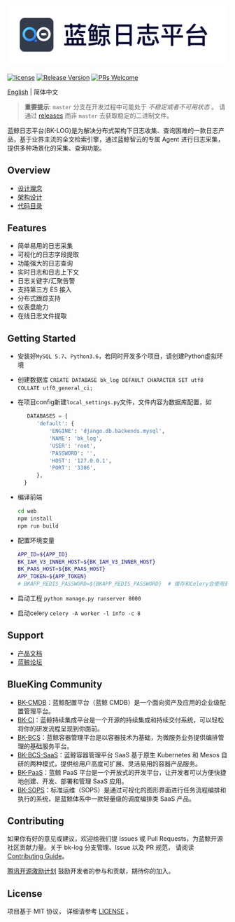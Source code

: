 ![](docs/resource/img/logo.png)
---
[![license](https://img.shields.io/badge/license-mit-brightgreen.svg?style=flat)](https://github.com/TencentBlueKing/bk-log/blob/master/LICENSE.txt)
[![Release Version](https://img.shields.io/badge/release-V4.3.0-brightgreen.svg)](https://github.com/TencentBlueKing/bk-log/releases)
[![PRs Welcome](https://img.shields.io/badge/PRs-welcome-brightgreen.svg)](https://github.com/TencentBlueKing/bk-log/pulls)



[English](README_EN.md) | 简体中文

> **重要提示**: `master` 分支在开发过程中可能处于 *不稳定或者不可用状态* 。
请通过 [releases](https://github.com/TencentBlueKing/bk-log/releases) 而非 `master` 去获取稳定的二进制文件。

蓝鲸日志平台(BK-LOG)是为解决分布式架构下日志收集、查询困难的一款日志产品，基于业界主流的全文检索引擎，通过蓝鲸智云的专属 Agent 进行日志采集，提供多种场景化的采集、查询功能。

## Overview

* [设计理念](docs/overview/design.md)
* [架构设计](docs/overview/architecture.md)
* [代码目录](docs/overview/code_framework.md)

## Features

- 简单易用的日志采集
- 可视化的日志字段提取
- 功能强大的日志查询
- 实时日志和日志上下文
- 日志关键字/汇聚告警
- 支持第三方 ES 接入
- 分布式跟踪支持
- 仪表盘能力
- 在线日志文件提取


## Getting Started
- 安装好`MySQL 5.7`、`Python3.6`，若同时开发多个项目，请创建Python虚拟环境
- 创建数据库 `CREATE DATABASE bk_log DEFAULT CHARACTER SET utf8 COLLATE utf8_general_ci;`
- 在项目config新建`local_settings.py`文件，文件内容为数据库配置，如
  
  ```python
     DATABASES = {
        'default': {
            'ENGINE': 'django.db.backends.mysql',
            'NAME': 'bk_log',
            'USER': 'root',
            'PASSWORD': '',
            'HOST': '127.0.0.1',
            'PORT': '3306',
        },
    }
  ```

- 编译前端
   
  ```cmd
  cd web
  npm install
  npm run build
  ```
  
- 配置环境变量 
  
  ```bash
  APP_ID=${APP_ID}
  BK_IAM_V3_INNER_HOST=${BK_IAM_V3_INNER_HOST}
  BK_PAAS_HOST=${BK_PAAS_HOST}
  APP_TOKEN=${APP_TOKEN}
  # BKAPP_REDIS_PASSWORD=${BKAPP_REDIS_PASSWORD}  # 缓存和Celery会使用到redis，如果本地redis有密码需要增加这个环境变量
  ```

- 启动工程 `python manage.py runserver 8000`
- 启动celery `celery -A worker -l info -c 8`

## Support

- [产品文档](https://bk.tencent.com/docs/)
- [蓝鲸论坛](https://bk.tencent.com/s-mart/community)

## BlueKing Community

- [BK-CMDB](https://github.com/Tencent/bk-cmdb)：蓝鲸配置平台（蓝鲸 CMDB）是一个面向资产及应用的企业级配置管理平台。
- [BK-CI](https://github.com/Tencent/bk-ci)：蓝鲸持续集成平台是一个开源的持续集成和持续交付系统，可以轻松将你的研发流程呈现到你面前。
- [BK-BCS](https://github.com/Tencent/bk-bcs)：蓝鲸容器管理平台是以容器技术为基础，为微服务业务提供编排管理的基础服务平台。
- [BK-BCS-SaaS](https://github.com/Tencent/bk-bcs-saas)：蓝鲸容器管理平台 SaaS 基于原生 Kubernetes 和 Mesos 自研的两种模式，提供给用户高度可扩展、灵活易用的容器产品服务。
- [BK-PaaS](https://github.com/Tencent/bk-PaaS)：蓝鲸 PaaS 平台是一个开放式的开发平台，让开发者可以方便快捷地创建、开发、部署和管理 SaaS 应用。
- [BK-SOPS](https://github.com/Tencent/bk-sops)：标准运维（SOPS）是通过可视化的图形界面进行任务流程编排和执行的系统，是蓝鲸体系中一款轻量级的调度编排类 SaaS 产品。

## Contributing

如果你有好的意见或建议，欢迎给我们提 Issues 或 Pull Requests，为蓝鲸开源社区贡献力量。关于 bk-log 分支管理、Issue 以及 PR 规范，
请阅读 [Contributing Guide](CONTRIBUTING.md)。

[腾讯开源激励计划](https://opensource.tencent.com/contribution) 鼓励开发者的参与和贡献，期待你的加入。


## License

项目基于 MIT 协议， 详细请参考 [LICENSE](LICENSE.txt) 。

